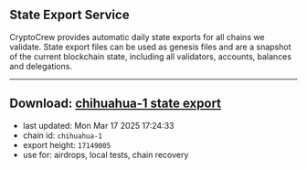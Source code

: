 ## State Export Service
CryptoCrew provides automatic daily state exports for all chains we validate. State export files can be used as genesis files and are a snapshot of the current blockchain state, including all validators, accounts, balances and delegations.

---
**Download: [chihuahua-1 state export](https://dl-eu2.ccvalidators.com/SERVICE/chihuahua/chihuahua-1_export_17149005.json)**
---

- last updated: Mon Mar 17 2025 17:24:33
- chain id: `chihuahua-1`
- export height: `17149005`
- use for: airdrops, local tests, chain recovery
